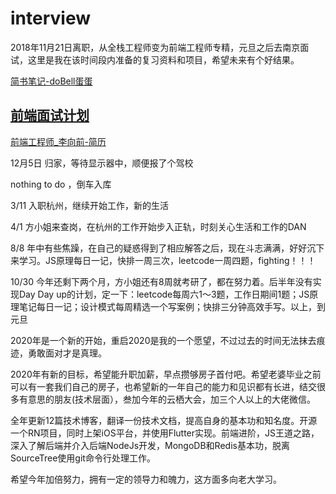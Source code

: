 # interview
2018年11月21日离职，从全栈工程师变为前端工程师专精，元旦之后去南京面试，这里是我在该时间段内准备的复习资料和项目，希望未来有个好结果。

[简书笔记-doBell蛋蛋](https://www.jianshu.com/u/c033b4d95132)

[前端面试计划](https://github.com/maxlxq/interview/blob/master/%E5%89%8D%E7%AB%AF%E5%AD%A6%E4%B9%A0%E8%AE%A1%E5%88%92.md)
-- 

[前端工程师_李向前-简历](https://github.com/maxlxq/interview/blob/master/前端工程师_李向前.pdf)

12月5日 归家，等待显示器中，顺便报了个驾校

nothing to do ，倒车入库

3/11 入职杭州，继续开始工作，新的生活

4/1 方小姐来查岗，在杭州的工作开始步入正轨，时刻关心生活和工作的DAN

8/8 年中有些焦躁，在自己的疑惑得到了相应解答之后，现在斗志满满，好好沉下来学习。JS原理每日一记，快排一周三次，leetcode一周四题，fighting！！！

10/30 今年还剩下两个月，方小姐还有8周就考研了，都在努力着。后半年没有实现Day Day up的计划，定一下：leetcode每周六1～3题，工作日期间1题；JS原理笔记每日一记；设计模式每周精选一个写案例；快排三分钟高效手写。以上，到元旦

2020年是一个新的开始，重启2020是我的一个愿望，不过过去的时间无法抹去痕迹，勇敢面对才是真理。

2020年有新的目标，希望能升职加薪，早点攒够房子首付吧。希望老婆毕业之前可以有一套我们自己的房子，也希望新的一年自己的能力和见识都有长进，结交很多有意思的朋友(技术层面），叁加今年的云栖大会，加三个人以上的大佬微信。

全年更新12篇技术博客，翻译一份技术文档，提高自身的基本功和知名度。开源一个RN项目，同时上架iOS平台，并使用Flutter实现。前端进阶，JS王道之路，深入了解后端并介入后端NodeJs开发，MongoDB和Redis基本功，脱离SourceTree使用git命令行处理工作。

希望今年加倍努力，拥有一定的领导力和魄力，这方面多向老大学习。